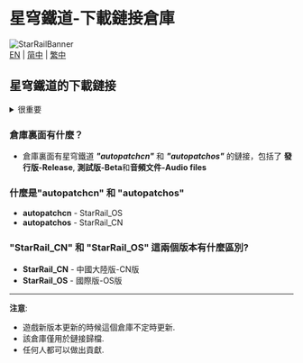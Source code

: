 # 星穹鐵道-下載鏈接倉庫
![StarRailBanner](https://webstatic.mihoyo.com/upload/op-public/2021/10/09/6c0e9aaa5b9471e32316d11284edb710_2698450106633206665.png)  
[EN](README.md) | [简中](README_zh-CN.md) | [繁中](README_zh-TW.md)

## 星穹鐵道的下載鏈接
<!--### 提示
從??? beta開始mihoyo添加了Key和Cookie的下載驗證-->

<details> 
  <summary>很重要</summary>
   
<!--這個倉庫已經被miHoYo監視了.-->

如果你想分享一些對於你很重要的文件並且你覺得不應該從mihoyo的服務器刪除的話...
  
~~請在 Discord 聯繫我: _360NENZ#1837_, 或者給 _gdgwhy@outlook.com_ 寫郵件~~
  
~~我會告訴你值不值得分享這個文件的原鏈接, 或者應不應該上傳到雲端再分享.~~

</details>

<!--(如果你是一位測試人員, **請勿**分享你的下載鏈接的key, 因爲這是通過你的ip地址和一些你的私人信息計算出來的, mihoyo可以很容易地查出你並且懲罰你)-->
### 倉庫裏面有什麼？  
* 倉庫裏面有星穹鐵道 **_"autopatchcn"_** 和 **_"autopatchos"_** 的鏈接，包括了 **發行版-Release**, **測試版-Beta**和**音頻文件-Audio files**

### 什麼是"autopatchcn" 和 "autopatchos"
* **autopatchcn** - StarRail_OS
* **autopatchos** - StarRail_CN

### "StarRail_CN" 和 "StarRail_OS" 這兩個版本有什麼區別?
* **StarRail_CN** - 中國大陸版-CN版
* **StarRail_OS** - 國際版-OS版
---
**注意**: 
* 遊戲新版本更新的時候這個倉庫不定時更新.
* 該倉庫僅用於鏈接歸檔.
* 任何人都可以做出貢獻.

